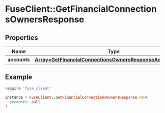 # FuseClient::GetFinancialConnectionsOwnersResponse

## Properties

| Name | Type | Description | Notes |
| ---- | ---- | ----------- | ----- |
| **accounts** | [**Array&lt;GetFinancialConnectionsOwnersResponseAccountsInner&gt;**](GetFinancialConnectionsOwnersResponseAccountsInner.md) |  | [optional] |

## Example

```ruby
require 'fuse_client'

instance = FuseClient::GetFinancialConnectionsOwnersResponse.new(
  accounts: null
)
```

